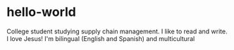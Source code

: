 # hello-world
College student studying supply chain management. I like to read and write. I love Jesus! I'm bilingual (English and Spanish) and multicultural 
